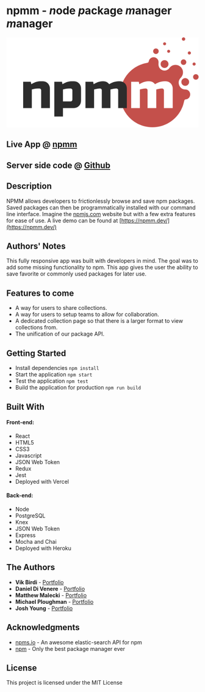 # npmm - *n*ode *p*ackage *m*anager *m*anager

![Logo](./npmm-logo.svg)

## Live App @ [npmm](https://npmm.dev)

## Server side code @ [Github](https://github.com/dannydi12/npmm-server)

## Description

NPMM allows developers to frictionlessly browse and save npm packages. Saved packages can then be programmatically installed with our command line interface. Imagine the [npmjs.com](https://npmjs.com) website but with a few extra features for ease of use. A live demo can be found at [https://npmm.dev/](https://npmm.dev/)

## Authors' Notes

This fully responsive app was built with developers in mind. The goal was to add some missing functionality to npm. This app gives the user the ability to save favorite or commonly used packages for later use.

## Features to come

- A way for users to share collections.
- A way for users to setup teams to allow for collaboration.
- A dedicated collection page so that there is a larger format to view collections from.
- The unification of our package API.

## Getting Started

- Install dependencies `npm install`
- Start the application `npm start`
- Test the application `npm test`
- Build the application for production `npm run build`

## Built With

#### Front-end:

- React
- HTML5
- CSS3
- Javascript
- JSON Web Token
- Redux
- Jest
- Deployed with Vercel

#### Back-end:

- Node
- PostgreSQL
- Knex
- JSON Web Token
- Express
- Mocha and Chai
- Deployed with Heroku

## The Authors

- **Vik Birdi** - [Portfolio](https://vikbirdi.com)
- **Daniel Di Venere** - [Portfolio](https://imdan.io/)
- **Matthew Malecki** - [Portfolio](https://portfolio.maleckim.now.sh/)
- **Michael Ploughman** - [Portfolio](https://MichaelHPloughman.com)
- **Josh Young** - [Portfolio](https://joshyoung.net)

## Acknowledgments

- [npms.io](https://npms.io) - An awesome elastic-search API for npm
- [npm](https://npmjs.com) - Only the best package manager ever

## License

This project is licensed under the MIT License
